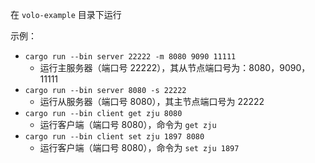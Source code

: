 在 `volo-example` 目录下运行

示例：

- `cargo run --bin server 22222 -m 8080 9090 11111`
  - 运行主服务器（端口号 22222），其从节点端口号为：8080，9090，11111
- `cargo run --bin server 8080 -s 22222`
  - 运行从服务器（端口号 8080），其主节点端口号为 22222
- `cargo run --bin client get zju 8080`
  - 运行客户端（端口号 8080），命令为 `get zju`
- `cargo run --bin client set zju 1897 8080`
  - 运行客户端（端口号 8080），命令为 `set zju 1897`